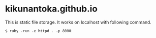 # kikunantoka.github.io
This is static file storage.
It works on localhost with following command.  
```
$ ruby -run -e httpd . -p 8000
```
